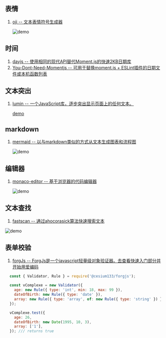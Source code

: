 ## 表情
1. [oji -- 文本表情符号生成器](https://github.com/xxczaki/oji)

    ![demo](https://camo.githubusercontent.com/ddbd1e46c050d2227df947c1ba41a405f0f17958/68747470733a2f2f692e696d6775722e636f6d2f6d6646314169792e676966)
## 时间
1. [dayjs -- 使用相同的现代API替代Moment.js的快速2KB日期库](https://github.com/xx45/dayjs)
2. [You-Dont-Need-Momentjs -- 可用于替换moment.js + ESLint插件的日期文件或本机函数列表](https://github.com/you-dont-need/You-Dont-Need-Momentjs)
## 文本突出
1. [lumin -- 一个JavaScript库，逐步突出显示页面上的任何文本。](https://github.com/pshihn/lumin)

    [demo](https://camo.githubusercontent.com/a536b2095ed53b00ac4edb357bb98bd42a0c9144/68747470733a2f2f6c756d696e2e726f636b732f696d616765732f686967686c696768742e676966)
## markdown
1. [mermaid -- 以与markdown类似的方式从文本生成图表和流程图](https://github.com/knsv/mermaid)

    ![demo](https://github.com/knsv/mermaid/raw/master/img/header.png)
## 编辑器
1. [monaco-editor -- 基于浏览器的代码编辑器](https://github.com/Microsoft/monaco-editor)

	![demo](https://cloud.githubusercontent.com/assets/5047891/19600675/5eaae9e6-97a6-11e6-97ad-93903167d8ba.png)
## 文本查找
1. [fastscan -- 通过ahocorasick算法快速搜索文本](https://github.com/pyloque/fastscan)

  ![demo](https://github.com/pyloque/fastscan/raw/master/images/graph.png)
## 表单校验
1. [forgJs -- ForgJs是一个javascript轻量级对象验证器。去查看快速入门部分并开始用爱编码](https://github.com/oussamahamdaoui/forgJs)
```js
  const { Validator, Rule } = require('@cesium133/forgjs');
  
  const vComplexe = new Validator({
    age: new Rule({ type: 'int', min: 18, max: 99 }),
    dateOfBirth: new Rule({ type: 'date' }),
    array: new Rule({ type: 'array', of: new Rule({ type: 'string' }) }),
  });

  vComplexe.test({
    age: 26,
    dateOfBirth: new Date(1995, 10, 3),
    array: ['1'],
  }); /// returns true
  ```